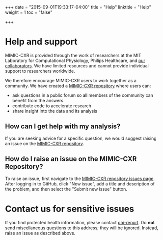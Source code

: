 +++
date = "2015-09-01T19:33:17-04:00"
title = "Help"
linktitle = "Help"
weight = 1
toc = "false"

+++

# Help and support

MIMIC-CXR is provided through the work of researchers at the MIT Laboratory for Computational Physiology, Philips Healthcare, and [our collaborators](/about/acknowledgments/). We have limited resources and cannot provide individual support to researchers worldwide.

We therefore encourage MIMIC-CXR users to work together as a community. We have created a [MIMIC-CXR repository](https://github.com/mit-lcp/mimic-cxr) where users can:

* ask questions in a public forum so all members of the community can benefit from the answers
* contribute code to accelerate research
* share insight into the data and its analysis

## How can I get help with my analysis?

If you are seeking advice for a specific question, we would suggest raising an issue on the [MIMIC-CXR repository](https://github.com/mit-lcp/mimic-cxr).

## How do I raise an issue on the MIMIC-CXR Repository?

To raise an issue, first navigate to the [MIMIC-CXR repository issues page](https://github.com/mit-lcp/mimic-cxr/issues). After logging in to GitHub, click "New issue", add a title and description of the problem, and then select the "Submit new issue" button.

# Contact us for sensitive issues

If you find protected health information, please contact [phi-report](mailto:phi-report@physionet.org).
Do **not** send miscellaneous questions to this address; they will be ignored. Instead, raise an issue as described above.
